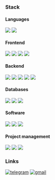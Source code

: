 ### Stack

#### Languages

![](https://img.shields.io/badge/-TypeScript-579CEC?style=for-the-badge&logo=typescript&logoColor=ecf0f1)
![](https://img.shields.io/badge/-JavaScript-579CEC?style=for-the-badge&logo=javascript&logoColor=ecf0f1)

#### Frontend

![](https://img.shields.io/badge/-React-579CEC?style=for-the-badge&logo=react&logoColor=ecf0f1)
![](https://img.shields.io/badge/-RTK-579CEC?style=for-the-badge&logo=redux&logoColor=ecf0f1)
![](https://img.shields.io/badge/-Vite-579CEC?style=for-the-badge&logo=vite&logoColor=ecf0f1)
![](https://img.shields.io/badge/-webpack-579CEC?style=for-the-badge&logo=webpack&logoColor=ecf0f1)

#### Backend

![](https://img.shields.io/badge/-NestJS-579CEC?style=for-the-badge&logo=nestjs&logoColor=ecf0f1)
![](https://img.shields.io/badge/-fastify-579CEC?style=for-the-badge&logo=fastify&logoColor=ecf0f1)
![](https://img.shields.io/badge/-express-579CEC?style=for-the-badge&logo=express&logoColor=ecf0f1)
![](https://img.shields.io/badge/-TypeORM-579CEC?style=for-the-badge&logo=typeorm&logoColor=ecf0f1)
![](https://img.shields.io/badge/-Prisma-579CEC?style=for-the-badge&logo=prisma&logoColor=ecf0f1)

#### Databases

![](https://img.shields.io/badge/-PostgreSQL-579CEC?style=for-the-badge&logo=postgresql&logoColor=ecf0f1)
![](https://img.shields.io/badge/-MySQL-579CEC?style=for-the-badge&logo=mysql&logoColor=ecf0f1)
![](https://img.shields.io/badge/-mongodb-579CEC?style=for-the-badge&logo=mongodb&logoColor=ecf0f1)

#### Software

![](https://img.shields.io/badge/-Docker-579CEC?style=for-the-badge&logo=docker&logoColor=ecf0f1)
![](https://img.shields.io/badge/-Git-579CEC?style=for-the-badge&logo=git&logoColor=ecf0f1)
![](https://img.shields.io/badge/-linux-579CEC?style=for-the-badge&logo=linux&logoColor=ecf0f1)

#### Project management

![](https://img.shields.io/badge/-Jira-579CEC?style=for-the-badge&logo=jira&logoColor=ecf0f1)
![](https://img.shields.io/badge/-Trello-579CEC?style=for-the-badge&logo=trello&logoColor=ecf0f1)
![](https://img.shields.io/badge/-Slack-579CEC?style=for-the-badge&logo=slack&logoColor=ecf0f1)

### Links
[![telegram](https://img.shields.io/badge/-telegram-2367B5?style=for-the-badge&logo=telegram&logoColor=ecf0f1)](https://t.me/Koichi_hub)
[![gmail](https://img.shields.io/badge/-gmail-2367B5?style=for-the-badge&logo=gmail&logoColor=ecf0f1)](memusins@gmail.com)
